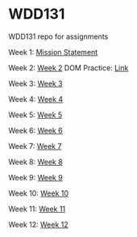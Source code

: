 # WDD131
WDD131 repo for assignments

Week 1: [Mission Statement](https://shumwaynate.github.io/WDD131/mission)

Week 2: [Week 2](https://shumwaynate.github.io/WDD131/week2)
    DOM Practice: [Link](https://shumwaynate.github.io/WDD131/dom-basics.html)

Week 3: [Week 3](https://shumwaynate.github.io/WDD131/week3)

Week 4: [Week 4](https://shumwaynate.github.io/WDD131/week4)

Week 5: [Week 5](https://shumwaynate.github.io/WDD131/week5)

Week 6: [Week 6](https://shumwaynate.github.io/WDD131/week6)

Week 7: [Week 7](https://shumwaynate.github.io/WDD131/week7)

Week 8: [Week 8](https://shumwaynate.github.io/WDD131/week8)

Week 9: [Week 9](https://shumwaynate.github.io/WDD131/week9)

Week 10: [Week 10](https://shumwaynate.github.io/WDD131/week10)

Week 11: [Week 11](https://shumwaynate.github.io/WDD131/week11)

Week 12: [Week 12](https://shumwaynate.github.io/WDD131/week12)